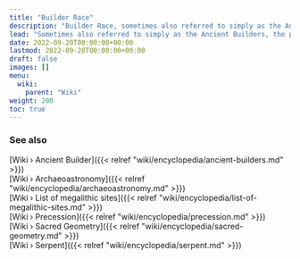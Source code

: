```yaml
---
title: "Builder Race"
description: "Builder Race, sometimes also referred to simply as the Ancient Builders, the proposition that an unknown number of co-existing or successive builder civilizations are reponsible for having built long-lasting, hyper-resilient architectural structures that have lasted for at least thousand of years. While these structures may or may not have been built by the same civilization, they can be characterized as having been built by ancient builders by a number of peculiar fingerprints such as megalithic building elements, the polygonial interlocking of these elements and astronomical alignements."
lead: "Sometimes also referred to simply as the Ancient Builders, the proposition that an unknown number of co-existing or successive builder civilizations are reponsible for having built long-lasting, hyper-resilient architectural structures that have lasted for at least thousand of years. While these structures may or may not have been built by the same civilization, they can be characterized as having been built by ancient builders by a number of peculiar fingerprints such as megalithic building elements, the polygonial interlocking of these elements and astronomical alignements."
date: 2022-09-20T00:00:00+00:00
lastmod: 2022-09-20T00:00:00+00:00
draft: false
images: []
menu:
  wiki:
    parent: "Wiki"
weight: 200
toc: true
---
```


### See also

[Wiki › Ancient Builder]({{< relref "wiki/encyclopedia/ancient-builders.md" >}})</br>
[Wiki › Archaeoastronomy]({{< relref "wiki/encyclopedia/archaeoastronomy.md" >}})</br>
[Wiki › List of megalithic sites]({{< relref "wiki/encyclopedia/list-of-megalithic-sites.md" >}})</br>
[Wiki › Precession]({{< relref "wiki/encyclopedia/precession.md" >}})</br>
[Wiki › Sacred Geometry]({{< relref "wiki/encyclopedia/sacred-geometry.md" >}})</br>
[Wiki › Serpent]({{< relref "wiki/encyclopedia/serpent.md" >}})</br>
